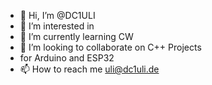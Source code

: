 - 👋 Hi, I’m @DC1ULI
- 👀 I’m interested in 
- 🌱 I’m currently learning CW
- 💞️ I’m looking to collaborate on C++ Projects
- for Arduino and ESP32
- 📫 How to reach me uli@dc1uli.de

<!---
DC1ULI/DC1ULI is a ✨ special ✨ repository because its `README.md` (this file) appears on your GitHub profile.
You can click the Preview link to take a look at your changes.
--->
